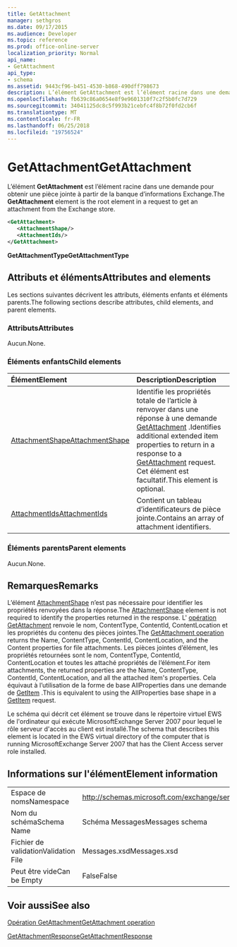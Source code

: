 ```yaml
---
title: GetAttachment
manager: sethgros
ms.date: 09/17/2015
ms.audience: Developer
ms.topic: reference
ms.prod: office-online-server
localization_priority: Normal
api_name:
- GetAttachment
api_type:
- schema
ms.assetid: 9443cf96-b451-4530-b868-490dff798673
description: L’élément GetAttachment est l’élément racine dans une demande pour obtenir une pièce jointe à partir de la banque d’informations Exchange.
ms.openlocfilehash: fb639c86a0654e8f9e9601310f7c2f5b0fc7d729
ms.sourcegitcommit: 34041125dc8c5f993b21cebfc4f8b72f0fd2cb6f
ms.translationtype: MT
ms.contentlocale: fr-FR
ms.lasthandoff: 06/25/2018
ms.locfileid: "19756524"
---
```

# <a name="getattachment"></a><span data-ttu-id="453dd-103">GetAttachment</span><span class="sxs-lookup"><span data-stu-id="453dd-103">GetAttachment</span></span>

<span data-ttu-id="453dd-104">L’élément **GetAttachment** est l’élément racine dans une demande pour obtenir une pièce jointe à partir de la banque d’informations Exchange.</span><span class="sxs-lookup"><span data-stu-id="453dd-104">The **GetAttachment** element is the root element in a request to get an attachment from the Exchange store.</span></span> 
  
```xml
<GetAttachment>
   <AttachmentShape/>
   <AttachmentIds/>
</GetAttachment>
```

 <span data-ttu-id="453dd-105">**GetAttachmentType**</span><span class="sxs-lookup"><span data-stu-id="453dd-105">**GetAttachmentType**</span></span>
## <a name="attributes-and-elements"></a><span data-ttu-id="453dd-106">Attributs et éléments</span><span class="sxs-lookup"><span data-stu-id="453dd-106">Attributes and elements</span></span>

<span data-ttu-id="453dd-107">Les sections suivantes décrivent les attributs, éléments enfants et éléments parents.</span><span class="sxs-lookup"><span data-stu-id="453dd-107">The following sections describe attributes, child elements, and parent elements.</span></span>
  
### <a name="attributes"></a><span data-ttu-id="453dd-108">Attributs</span><span class="sxs-lookup"><span data-stu-id="453dd-108">Attributes</span></span>

<span data-ttu-id="453dd-109">Aucun.</span><span class="sxs-lookup"><span data-stu-id="453dd-109">None.</span></span>
  
### <a name="child-elements"></a><span data-ttu-id="453dd-110">Éléments enfants</span><span class="sxs-lookup"><span data-stu-id="453dd-110">Child elements</span></span>

|<span data-ttu-id="453dd-111">**Élément**</span><span class="sxs-lookup"><span data-stu-id="453dd-111">**Element**</span></span>|<span data-ttu-id="453dd-112">**Description**</span><span class="sxs-lookup"><span data-stu-id="453dd-112">**Description**</span></span>|
|:-----|:-----|
|[<span data-ttu-id="453dd-113">AttachmentShape</span><span class="sxs-lookup"><span data-stu-id="453dd-113">AttachmentShape</span></span>](attachmentshape.md) <br/> |<span data-ttu-id="453dd-114">Identifie les propriétés totale de l’article à renvoyer dans une réponse à une demande [GetAttachment](getattachment.md) .</span><span class="sxs-lookup"><span data-stu-id="453dd-114">Identifies additional extended item properties to return in a response to a [GetAttachment](getattachment.md) request.</span></span> <span data-ttu-id="453dd-115">Cet élément est facultatif.</span><span class="sxs-lookup"><span data-stu-id="453dd-115">This element is optional.</span></span>  <br/> |
|[<span data-ttu-id="453dd-116">AttachmentIds</span><span class="sxs-lookup"><span data-stu-id="453dd-116">AttachmentIds</span></span>](attachmentids.md) <br/> |<span data-ttu-id="453dd-117">Contient un tableau d’identificateurs de pièce jointe.</span><span class="sxs-lookup"><span data-stu-id="453dd-117">Contains an array of attachment identifiers.</span></span>  <br/> |
   
### <a name="parent-elements"></a><span data-ttu-id="453dd-118">Éléments parents</span><span class="sxs-lookup"><span data-stu-id="453dd-118">Parent elements</span></span>

<span data-ttu-id="453dd-119">Aucun.</span><span class="sxs-lookup"><span data-stu-id="453dd-119">None.</span></span>
  
## <a name="remarks"></a><span data-ttu-id="453dd-120">Remarques</span><span class="sxs-lookup"><span data-stu-id="453dd-120">Remarks</span></span>

<span data-ttu-id="453dd-121">L’élément [AttachmentShape](attachmentshape.md) n’est pas nécessaire pour identifier les propriétés renvoyées dans la réponse.</span><span class="sxs-lookup"><span data-stu-id="453dd-121">The [AttachmentShape](attachmentshape.md) element is not required to identify the properties returned in the response.</span></span> <span data-ttu-id="453dd-122">L' [opération GetAttachment](getattachment-operation.md) renvoie le nom, ContentType, ContentId, ContentLocation et les propriétés du contenu des pièces jointes.</span><span class="sxs-lookup"><span data-stu-id="453dd-122">The [GetAttachment operation](getattachment-operation.md) returns the Name, ContentType, ContentId, ContentLocation, and the Content properties for file attachments.</span></span> <span data-ttu-id="453dd-123">Les pièces jointes d’élément, les propriétés retournées sont le nom, ContentType, ContentId, ContentLocation et toutes les attaché propriétés de l’élément.</span><span class="sxs-lookup"><span data-stu-id="453dd-123">For item attachments, the returned properties are the Name, ContentType, ContentId, ContentLocation, and all the attached item's properties.</span></span> <span data-ttu-id="453dd-124">Cela équivaut à l’utilisation de la forme de base AllProperties dans une demande de [GetItem](getitem.md) .</span><span class="sxs-lookup"><span data-stu-id="453dd-124">This is equivalent to using the AllProperties base shape in a [GetItem](getitem.md) request.</span></span> 
  
<span data-ttu-id="453dd-125">Le schéma qui décrit cet élément se trouve dans le répertoire virtuel EWS de l'ordinateur qui exécute MicrosoftExchange Server 2007 pour lequel le rôle serveur d'accès au client est installé.</span><span class="sxs-lookup"><span data-stu-id="453dd-125">The schema that describes this element is located in the EWS virtual directory of the computer that is running MicrosoftExchange Server 2007 that has the Client Access server role installed.</span></span>
  
## <a name="element-information"></a><span data-ttu-id="453dd-126">Informations sur l'élément</span><span class="sxs-lookup"><span data-stu-id="453dd-126">Element information</span></span>

|||
|:-----|:-----|
|<span data-ttu-id="453dd-127">Espace de noms</span><span class="sxs-lookup"><span data-stu-id="453dd-127">Namespace</span></span>  <br/> |http://schemas.microsoft.com/exchange/services/2006/messages  <br/> |
|<span data-ttu-id="453dd-128">Nom du schéma</span><span class="sxs-lookup"><span data-stu-id="453dd-128">Schema Name</span></span>  <br/> |<span data-ttu-id="453dd-129">Schéma Messages</span><span class="sxs-lookup"><span data-stu-id="453dd-129">Messages schema</span></span>  <br/> |
|<span data-ttu-id="453dd-130">Fichier de validation</span><span class="sxs-lookup"><span data-stu-id="453dd-130">Validation File</span></span>  <br/> |<span data-ttu-id="453dd-131">Messages.xsd</span><span class="sxs-lookup"><span data-stu-id="453dd-131">Messages.xsd</span></span>  <br/> |
|<span data-ttu-id="453dd-132">Peut être vide</span><span class="sxs-lookup"><span data-stu-id="453dd-132">Can be Empty</span></span>  <br/> |<span data-ttu-id="453dd-133">False</span><span class="sxs-lookup"><span data-stu-id="453dd-133">False</span></span>  <br/> |
   
## <a name="see-also"></a><span data-ttu-id="453dd-134">Voir aussi</span><span class="sxs-lookup"><span data-stu-id="453dd-134">See also</span></span>



[<span data-ttu-id="453dd-135">Opération GetAttachment</span><span class="sxs-lookup"><span data-stu-id="453dd-135">GetAttachment operation</span></span>](getattachment-operation.md)
  
[<span data-ttu-id="453dd-136">GetAttachmentResponse</span><span class="sxs-lookup"><span data-stu-id="453dd-136">GetAttachmentResponse</span></span>](getattachmentresponse.md)

